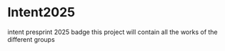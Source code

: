 # Intent2025
intent presprint 2025 badge
this project will contain all the works of the different groups
